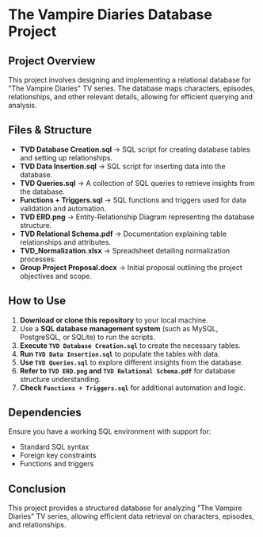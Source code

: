 # The Vampire Diaries Database Project

## Project Overview
This project involves designing and implementing a relational database for "The Vampire Diaries" TV series. The database maps characters, episodes, relationships, and other relevant details, allowing for efficient querying and analysis.

## Files & Structure
- **TVD Database Creation.sql** → SQL script for creating database tables and setting up relationships.
- **TVD Data Insertion.sql** → SQL script for inserting data into the database.
- **TVD Queries.sql** → A collection of SQL queries to retrieve insights from the database.
- **Functions + Triggers.sql** → SQL functions and triggers used for data validation and automation.
- **TVD ERD.png** → Entity-Relationship Diagram representing the database structure.
- **TVD Relational Schema.pdf** → Documentation explaining table relationships and attributes.
- **TVD_Normalization.xlsx** → Spreadsheet detailing normalization processes.
- **Group Project Proposal.docx** → Initial proposal outlining the project objectives and scope.

## How to Use
1. **Download or clone this repository** to your local machine.
2. Use a **SQL database management system** (such as MySQL, PostgreSQL, or SQLite) to run the scripts.
3. **Execute `TVD Database Creation.sql`** to create the necessary tables.
4. **Run `TVD Data Insertion.sql`** to populate the tables with data.
5. **Use `TVD Queries.sql`** to explore different insights from the database.
6. **Refer to `TVD ERD.png` and `TVD Relational Schema.pdf`** for database structure understanding.
7. **Check `Functions + Triggers.sql`** for additional automation and logic.

## Dependencies
Ensure you have a working SQL environment with support for:
- Standard SQL syntax
- Foreign key constraints
- Functions and triggers

## Conclusion
This project provides a structured database for analyzing "The Vampire Diaries" TV series, allowing efficient data retrieval on characters, episodes, and relationships.

